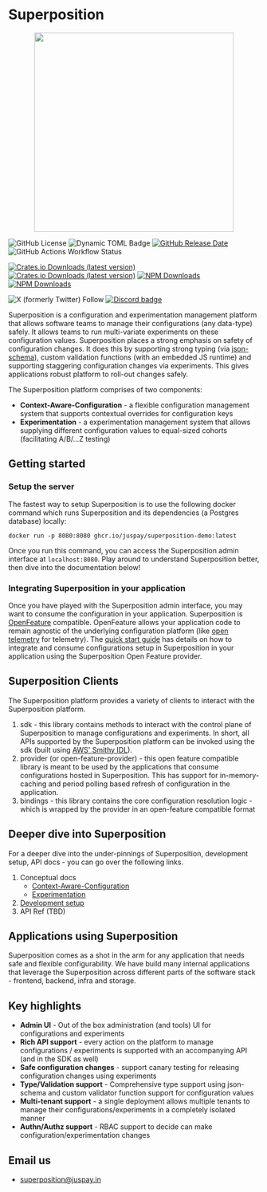 # Superposition

<p align="center">
<img src="https://juspay.io/images/superposition/logo.jpg" alttext="Superposition Logo" width="400">
</p>

![GitHub License](https://img.shields.io/github/license/juspay/superposition)
![Dynamic TOML Badge](https://img.shields.io/badge/dynamic/toml?url=https%3A%2F%2Fraw.githubusercontent.com%2Fjuspay%2Fsuperposition%2Frefs%2Fheads%2Fmain%2FCargo.toml&query=workspace.package.version&label=version&color=green)
[![GitHub Release Date](https://img.shields.io/github/release-date-pre/juspay/superposition)](https://github.com/juspay/superposition/releases) 
![GitHub Actions Workflow Status](https://img.shields.io/github/actions/workflow/status/juspay/superposition/release.yaml)

[![Crates.io Downloads (latest version)](https://img.shields.io/crates/dv/superposition_provider?label=openfeature-provider%40crates.io)](https://crates.io/crates/superposition_provider)
[![Crates.io Downloads (latest version)](https://img.shields.io/crates/dv/superposition_sdk?label=superposition%20sdk%40crates.io)](https://crates.io/crates/superposition_sdk)
[![NPM Downloads](https://img.shields.io/npm/dm/superposition-provider?label=openfeature%20provider%40npm)](https://www.npmjs.com/package/superposition-provider)
[![NPM Downloads](https://img.shields.io/npm/dm/superposition-sdk?label=superposition%20sdk%40npm)
](https://www.npmjs.com/package/superposition-sdk)


![X (formerly Twitter) Follow](https://img.shields.io/twitter/follow/superpositionJP)
[![Discord badge](https://img.shields.io/discord/1280216553350107258?label=Discord&logo=Discord)](https://discord.gg/jNeUJR9Bwr) 


Superposition is a configuration and experimentation management platform that allows software teams to manage their configurations (any data-type) safely.  It allows teams to run multi-variate experiments on these configuration values.  Superposition places a strong emphasis on safety of configuration changes.  It does this by supporting strong typing (via [json-schema](https://json-schema.org/)), custom validation functions (with an embedded JS runtime) and supporting staggering configuration changes via experiments.  This gives applications robust platform to roll-out changes safely.

The Superposition platform comprises of two components:

* **Context-Aware-Configuration** - a flexible configuration management system that supports contextual overrides for configuration keys
* **Experimentation** - a experimentation management system that allows supplying different configuration values to equal-sized cohorts (facilitating A/B/...Z testing)

## Getting started

### Setup the server
The fastest way to setup Superposition is to use the following docker command which runs Superposition and its dependencies (a Postgres database) locally:

```
docker run -p 8080:8080 ghcr.io/juspay/superposition-demo:latest
```

Once you run this command, you can access the Superposition admin interface at `localhost:8080`. Play around to understand Superposition better, then dive into the documentation below!

### Integrating Superposition in your application

Once you have played with the Superposition admin interface, you may want to consume the configuration in your application.  Superposition is [OpenFeature](https://openfeature.dev/docs/reference/concepts/provider) compatible.  OpenFeature allows your application code to remain agnostic of the underlying configuration platform (like [open telemetry](https://opentelemetry.io/) for telemetry).  The [quick start guide](https://juspay.io/superposition/docs/quick_start) has details on how to integrate and consume configurations setup in Superposition in your application using the Superposition Open Feature provider.

## Superposition Clients

The Superposition platform provides a variety of clients to interact with the Superposition platform.

1. sdk - this library contains methods to interact with the control plane of Superposition to manage configurations and experiments.  In short, all APIs supported by the Superposition platform can be invoked using the sdk (built using [AWS' Smithy IDL](https://smithy.io)).
2. provider (or open-feature-provider) - this open feature compatible library is meant to be used by the applications that consume configurations hosted in Superposition.  This has support for in-memory-caching and period polling based refresh of configuration in the application.
3. bindings - this library contains the core configuration resolution logic - which is wrapped by the provider in an open-feature compatible format

## Deeper dive into Superposition

For a deeper dive into the under-pinnings of Superposition, development setup, API docs - you can go over the following links.
1. Conceptual docs
    * [Context-Aware-Configuration](https://juspay.io/superposition/docs/basic-concepts/context-aware-config)
    * [Experimentation](https://juspay.io/superposition/docs/basic-concepts/experimentation)
3. [Development setup](https://juspay.io/superposition/docs/setup)
4. API Ref (TBD)

## Applications using Superposition

Superposition comes as a shot in the arm for any application that needs safe and flexible configurability.  We have build many internal applications that leverage the Superposition across different parts of the software stack - frontend, backend, infra and storage.

## Key highlights

* **Admin UI** - Out of the box administration (and tools) UI for configurations and experiments
* **Rich API support** - every action on the platform to manage configurations / experiments is supported with an accompanying API (and in the SDK as well)
* **Safe configuration changes** - support canary testing for releasing configuration changes using experiments
* **Type/Validation support** - Comprehensive type support using json-schema and custom validator function support for configuration values
* **Multi-tenant support** - a single deployment allows multiple tenants to manage their configurations/experiments in a completely isolated manner
* **Authn/Authz support** - RBAC support to decide can make configuration/experimentation changes

## Email us
* [superposition@juspay.in](mailto:superposition@juspay.in)
